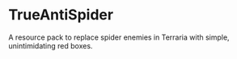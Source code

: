 # TrueAntiSpider
A resource pack to replace spider enemies in Terraria with simple, unintimidating red boxes.
